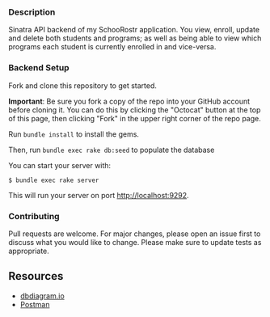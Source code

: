 ### Description

Sinatra API backend of my SchooRostr application. You view, enroll, update and delete both students and programs; as well as being able to view which programs each student is currently enrolled in and vice-versa.  

### Backend Setup

Fork and clone this repository to get started.

**Important**: Be sure you fork a copy of the repo into your GitHub account
before cloning it. You can do this by clicking the
"Octocat" button at the top of this page, then clicking "Fork" in the upper right corner of the repo page.

Run `bundle install` to install the gems.

Then, run `bundle exec rake db:seed` to populate the database

You can start your server with:

```console
$ bundle exec rake server
```

This will run your server on port
[http://localhost:9292](http://localhost:9292).


### Contributing

Pull requests are welcome. For major changes, please open an issue first to discuss what you would like to change. Please make sure to update tests as appropriate.

## Resources

- [dbdiagram.io][]
- [Postman][postman download]

[create repo]: https://docs.github.com/en/get-started/quickstart/create-a-repo
[dbdiagram.io]: https://dbdiagram.io/
[postman download]: https://www.postman.com/downloads/
